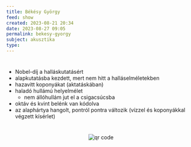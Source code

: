 ```yaml
---
title: Békésy György
feed: show
created: 2023-08-21 20:34
date: 2023-08-27 09:05
permalink: bekesy-gyorgy
subject: akusztika
type: 
---
```

#
- Nobel-díj a halláskutatásért
- alapkutatásba kezdett, mert nem hitt a halláselméletekben
- hazavitt koponyákat (aktatáskában)
- haladó hullámú helyelmélet
	- nem állóhullám jut el a csigacsúcsba
- oktáv és kvint belénk van kódolva
- az alaphártya hangolt, pontról pontra változik (vízzel és koponyákkal végzett kísérlet)



#
<p style="text-align: center;"><img src="https://chart.googleapis.com/chart?cht=qr&chl=https://notes.andrasdenes.com/bekesy-gyorgy&chs=180x180&choe=UTF-8&chld=L|2" alt="qr code"></p>

